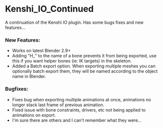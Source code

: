 # Kenshi_IO_Continued
A continuation of the Kenshi IO plugin. Has some bugs fixes and new features...


### New Features:
+ Works on latest Blender 2.9+
+ Adding "H_" to the name of a bone prevents it from being exported, use this if you want helper bones (ie: IK targets) in the skeleton.
+ Added a Batch export option. When exporting multiple meshes you can optionally batch export them, they will be named according to the object name in Blender.

### Bugfixes:
+ Fixes bug when exporting multiple animations at once, animations no longer stack last frame of previous animation.
+ Fixed issue with bone constraints, drivers, etc not being applied to animations on export.
+ I'm sure there are others and I can't remember what they were...
